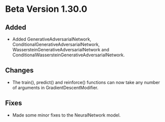 # Beta Version 1.30.0

## Added

* Added GenerativeAdversarialNetwork, ConditionalGenerativeAdversarialNetwork, WassersteinGenerativeAdversarialNetwork and ConditionalWassersteinGenerativeAdversarialNetwork.

## Changes

* The train(), predict() and reinforce() functions can now take any number of arguments in GradientDescentModifier.

## Fixes

* Made some minor fixes to the NeuralNetwork model.
